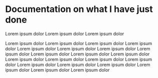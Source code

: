# Documentation on what I have just done

Lorem ipsum dolor
Lorem ipsum dolor
Lorem ipsum dolor

Lorem ipsum dolor
Lorem ipsum dolor
Lorem ipsum dolor
Lorem ipsum dolor
Lorem ipsum dolor
Lorem ipsum dolor
Lorem ipsum dolor
Lorem ipsum dolor
Lorem ipsum dolor
Lorem ipsum dolor
Lorem ipsum dolor
Lorem ipsum dolor
Lorem ipsum dolor
Lorem ipsum dolor
Lorem ipsum dolor
Lorem ipsum dolor
Lorem ipsum dolor
Lorem ipsum dolor
Lorem ipsum dolor
Lorem ipsum dolor
Lorem ipsum dolor



